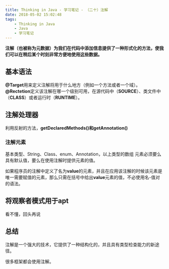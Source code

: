 ```yaml
---
title: Thinking in Java - 学习笔记 - （二十）注解
date: 2018-05-02 15:02:48
tags:
	- Thinking in Java
	- Java
	- 学习笔记
---
```


**注解（也被称为<font face='kaiti'>元数据</font>）为我们在代码中添加信息提供了一种形式化的方法，使我们可以在稍后某个时刻非常方便地使用这些数据。**

基本语法
--

**@Target**用来定义注解将用于什么地方（例如一个方法或者一个域）。**@Rectetion**定义该注解在哪一个级别可用，在源代码中（**SOURCE**）、类文件中（**CLASS**）或者运行时（**RUNTIME**）。

<!-- more -->

注解处理器
--

利用反射的方法，**getDeclaredMethods()**和**getAnnotation()**
### 注解元素
基本类型、String、Class、enum、Annotation，以上类型的数组
元素必须要么具有默认值，要么在使用注解时提供元素的值。

如果程序员的注解中定义了名为**value**的元素，并且在应用该注解的时候该元素是唯一需要赋值的元素，那么只需在括号中给出**value**元素的值，不必使用名-值对的语法。

将观察者模式用于apt
--
看不懂，回头再说

总结
--

注解是一个强大的技术，它提供了一种结构化的，并且具有类型检查能力的新途径。

很多框架都会使用注解。
